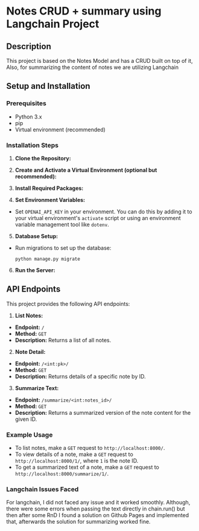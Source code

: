 # Notes CRUD + summary using Langchain Project

## Description

This project is based on the Notes Model and has a CRUD built on top of it, Also, for summarizing the content of notes we are utilizing Langchain

## Setup and Installation

### Prerequisites

- Python 3.x
- pip
- Virtual environment (recommended)

### Installation Steps

1. **Clone the Repository:**

2. **Create and Activate a Virtual Environment (optional but recommended):**

3. **Install Required Packages:**


4. **Set Environment Variables:**
- Set `OPENAI_API_KEY` in your environment. You can do this by adding it to your virtual environment's `activate` script or using an environment variable management tool like `dotenv`.

5. **Database Setup:**
- Run migrations to set up the database:
  ```
  python manage.py migrate
  ```

6. **Run the Server:**


## API Endpoints

This project provides the following API endpoints:

1. **List Notes:**
- **Endpoint:** `/`
- **Method:** `GET`
- **Description:** Returns a list of all notes.

2. **Note Detail:**
- **Endpoint:** `/<int:pk>/`
- **Method:** `GET`
- **Description:** Returns details of a specific note by ID.

3. **Summarize Text:**
- **Endpoint:** `/summarize/<int:notes_id>/`
- **Method:** `GET`
- **Description:** Returns a summarized version of the note content for the given ID.

### Example Usage

- To list notes, make a `GET` request to `http://localhost:8000/`.
- To view details of a note, make a `GET` request to `http://localhost:8000/1/`, where `1` is the note ID.
- To get a summarized text of a note, make a `GET` request to `http://localhost:8000/summarize/1/`.

### Langchain Issues Faced
For langchain, I did not faced any issue and it worked smoothly. Although, there were some errors when passing the text directly in chain.run() but then after some RnD I found a solution on Github Pages and implemented that, afterwards the solution for summarizing worked fine.